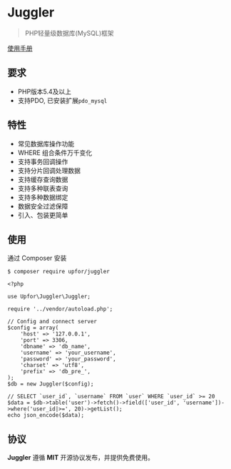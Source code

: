 # Juggler
> PHP轻量级数据库(MySQL)框架

[使用手册](doc/guide.md)


## 要求
- PHP版本5.4及以上
- 支持PDO, 已安装扩展`pdo_mysql`


## 特性
- 常见数据库操作功能
- WHERE 组合条件万千变化
- 支持事务回调操作
- 支持分片回调处理数据
- 支持缓存查询数据
- 支持多种联表查询
- 支持多种数据绑定
- 数据安全过滤保障
- 引入、包装更简单


## 使用
通过 Composer 安装
```
$ composer require upfor/juggler
```

```
<?php

use Upfor\Juggler\Juggler;

require '../vendor/autoload.php';

// Config and connect server
$config = array(
    'host' => '127.0.0.1',
    'port' => 3306,
    'dbname' => 'db_name',
    'username' => 'your_username',
    'password' => 'your_password',
    'charset' => 'utf8',
    'prefix' => 'db_pre_',
);
$db = new Juggler($config);

// SELECT `user_id`, `username` FROM `user` WHERE `user_id` >= 20
$data = $db->table('user')->fetch()->field(['user_id', 'username'])->where('user_id|>=', 20)->getList();
echo json_encode($data);
```


## 协议
**Juggler** 遵循 **MIT** 开源协议发布，并提供免费使用。
